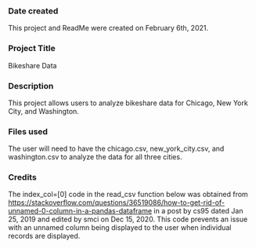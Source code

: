 ### Date created
This project and ReadMe were created on February 6th, 2021.

### Project Title
Bikeshare Data

### Description
This project allows users to analyze bikeshare data for Chicago, New York City, and Washington.

### Files used
The user will need to have the chicago.csv, new_york_city.csv, and
washington.csv to analyze the data for all three cities.

### Credits
The index_col=[0] code in the read_csv function below was obtained from
https://stackoverflow.com/questions/36519086/how-to-get-rid-of-unnamed-0-column-in-a-pandas-dataframe
in a post by cs95 dated Jan 25, 2019 and edited by smci on Dec 15, 2020.
This code prevents an issue with an unnamed column being displayed to the user
when individual records are displayed.
